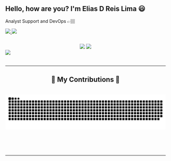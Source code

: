 ## Hello, how are you? I'm Elias D Reis Lima 😃️

<div >
  <p>
    Analyst Support and DevOps 👉🏽️ <br>
        
  </p>
  <a href="https://github.com/eliasdosreis">
  <img height="120em" src="https://github-readme-stats.vercel.app/api?username=eliasdosreis&show_icons=true&theme=dracula&include_all_commits=true&count_private=true"/>
  <img height="120em"  src="https://github-readme-stats.vercel.app/api/top-langs/?username=eliasdosreis&layout=compact&langs_count=7&theme=dracula"/>
</div>

  
  ##
 
<div align="center"> 
  <a align="center" href="https://www.youtube.com/channel/UCkpSktjPsBNnHzctL9k6dJw" target="_blank"><img src="https://img.shields.io/badge/YouTube-FF0000?style=for-the-badge&logo=youtube&logoColor=white" target="_blank"></a>
  <a  align="center" href="https://www.linkedin.com/in/eliasdosreislima/" target="_blank"><img src="https://img.shields.io/badge/-LinkedIn-%230077B5?style=for-the-badge&logo=linkedin&logoColor=white" target="_blank"></a> 
 
  <div align="left">
    <img  src="https://skillicons.dev/icons?i=azure,aws,gcp,html,css,nextjs,linux,docker,jenkins" /><br>
    <!--  <img src="https://skillicons.dev/icons?i=github,python,unity,cs" /><br> -->
    <!--  <img  src="https://skillicons.dev/icons?i=html,css,git" /><br> -->
    <!--  <img  src="https://skillicons.dev/icons?i=blender,photoshop" /> -->
</div>

<br/>
<hr/>

<div align="center">
  <h2>🐍 My Contributions 🐍</h2>
  <br>
  <img alt="snake eating my contributions" src="https://raw.githubusercontent.com/salesp07/salesp07/output/github-contribution-grid-snake.svg" />
  
  <br/><br/><br/>
</div>

<hr/>


 
</div>
